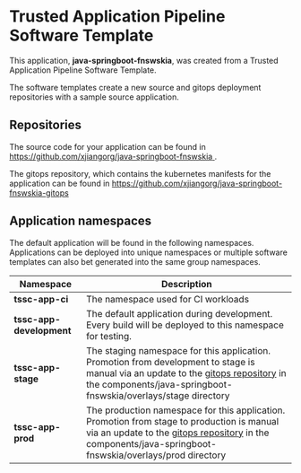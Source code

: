 # Trusted Application Pipeline Software Template

This application, **java-springboot-fnswskia**, was created from a Trusted Application Pipeline Software Template.

The software templates create a new source and gitops deployment repositories with a sample source application. 

## Repositories

The source code for your application can be found in [https://github.com/xjiangorg/java-springboot-fnswskia ](https://github.com/xjiangorg/java-springboot-fnswskia ).
 
The gitops repository, which contains the kubernetes manifests for the application can be found in 
[https://github.com/xjiangorg/java-springboot-fnswskia-gitops ](https://github.com/xjiangorg/java-springboot-fnswskia-gitops ) 

## Application namespaces 

The default application will be found in the following namespaces. Applications can be deployed into unique namespaces or multiple software templates can also bet generated into the same group namespaces.  

|  Namespace   |  Description   |  
| -------- | -------- |
| **tssc-app-ci** | The namespace used for CI workloads |
| **tssc-app-development** | The default application during development. Every build will be deployed to this namespace for testing. |
| **tssc-app-stage** | The staging namespace for this application. Promotion from development to stage is manual via an update to the [gitops repository](https://github.com/xjiangorg/java-springboot-fnswskia-gitops ) in the components/java-springboot-fnswskia/overlays/stage directory |
| **tssc-app-prod** | The production namespace for this application. Promotion from stage to production is manual via an update to the [gitops repository](https://github.com/xjiangorg/java-springboot-fnswskia-gitops ) in the components/java-springboot-fnswskia/overlays/prod directory |